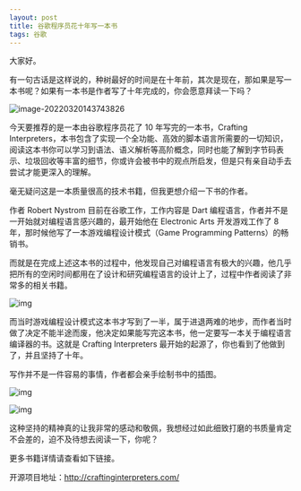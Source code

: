 ```yaml
---
layout: post
title: 谷歌程序员花十年写一本书
tags: 谷歌
---
```


大家好。

有一句古话是这样说的，种树最好的时间是在十年前，其次是现在，那如果是写一本书呢？如果有一本书是作者写了十年完成的，你会愿意拜读一下吗？

![image-20220320143743826](https://7465-test-3c9b5e-1-1301419220.tcb.qcloud.la/images/compress_image-20220320143743826.png)

今天要推荐的是一本由谷歌程序员花了 10 年写完的一本书，Crafting Interpreters，本书包含了实现一个全功能、高效的脚本语言所需要的一切知识，阅读这本书你可以学习到语法、语义解析等高阶概念，同时也能了解到字节码表示、垃圾回收等丰富的细节，你或许会被书中的观点所启发，但是只有亲自动手去尝试才能更深入的理解。

毫无疑问这是一本质量很高的技术书籍，但我更想介绍一下书的作者。

作者 Robert Nystrom 目前在谷歌工作，工作内容是 Dart 编程语言，作者并不是一开始就对编程语言感兴趣的，最开始他在 Electronic Arts 开发游戏工作了 8 年，那时候他写了一本游戏编程设计模式（Game Programming Patterns）的畅销书。

而就是在完成上述这本书的过程中，他发现自己对编程语言有极大的兴趣，他几乎把所有的空闲时间都用在了设计和研究编程语言的设计上了，过程中作者阅读了非常多的相关书籍。

![img](https://7465-test-3c9b5e-1-1301419220.tcb.qcloud.la/images/compress_ob_pasted-image-20220111221812.png)

而当时游戏编程设计模式这本书才写到了一半，属于进退两难的地步，而作者当时做了决定不能半途而废，他决定如果能写完这本书，他一定要写一本关于编程语言编译器的书。这就是 Crafting Interpreters 最开始的起源了，你也看到了他做到了，并且坚持了十年。

写作并不是一件容易的事情，作者都会亲手绘制书中的插图。

![img](https://7465-test-3c9b5e-1-1301419220.tcb.qcloud.la/images/compress_ink.craft.int.png)

![img](https://7465-test-3c9b5e-1-1301419220.tcb.qcloud.la/images/compress_registration.craft.int.png)

这种坚持的精神真的让我非常的感动和敬佩，我想经过如此细致打磨的书质量肯定不会差的，迫不及待想去阅读一下，你呢？

更多书籍详情请查看如下链接。

开源项目地址：http://craftinginterpreters.com/

